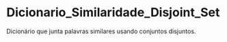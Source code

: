 Dicionario_Similaridade_Disjoint_Set
====================================

Dicionário que junta palavras similares usando conjuntos disjuntos.
